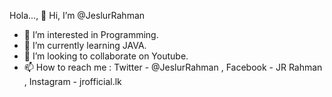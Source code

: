  Hola..., 👋 Hi, I’m @JeslurRahman
 
- 👀 I’m interested in Programming.
- 🌱 I’m currently learning JAVA.
- 💞️ I’m looking to collaborate on Youtube.
- 📫 How to reach me : Twitter -  @JeslurRahman ,
                        Facebook - JR Rahman ,
                         Instagram - jrofficial.lk
                        
